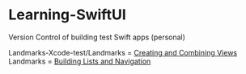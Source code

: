 # Learning-SwiftUI
Version Control of building test Swift apps (personal)

Landmarks-Xcode-test/Landmarks = [Creating and Combining Views](https://developer.apple.com/tutorials/swiftui/creating-and-combining-views)
Landmarks = [Building Lists and Navigation](https://developer.apple.com/tutorials/swiftui/building-lists-and-navigation)
